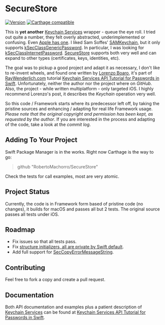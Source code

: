 # SecureStore

[![Version](https://img.shields.io/github/release/RobertoMachorro/SecureStore.svg)](https://github.com/RobertoMachorro/SecureStore/releases)
[![Carthage compatible](https://img.shields.io/badge/Carthage-compatible-4BC51D.svg?style=flat)](https://github.com/Carthage/Carthage)

This is **yet another** [Keychain Services](https://developer.apple.com/documentation/security/keychain_services) wrapper - queue the eye roll. I tried out quite a number, they felt overly abstracted, underimplemented or confusing. Even [Apple has one](https://developer.apple.com/library/archive/samplecode/GenericKeychain/Introduction/Intro.html). I liked Sam Soffes' [SAMKeychain](https://github.com/soffes/SAMKeychain), but it only supports [kSecClassGenericPassword](https://developer.apple.com/documentation/security/ksecclassgenericpassword). In particular, I was looking for [kSecClassInternetPassword](https://developer.apple.com/documentation/security/ksecclassinternetpassword). [SecureStore](https://github.com/RobertoMachorro/SecureStore) supports both very well and can expand to other types (certificates, keys, identities, etc).

The goal was to pickup a good project and adapt it as necessary, I don't like to re-invent wheels, and found one written by [Lorenzo Boaro](https://twitter.com/flexaddicted), it's part of [RayWenderlich.com](https://rayWenderlich.com) tutorial [Keychain Services API Tutorial for Passwords in Swift](https://www.raywenderlich.com/9240-keychain-services-api-tutorial-for-passwords-in-swift). Unfortunately, neither the author nor the project where on *GitHub*. Also, the project - while written multiplatform - only targeted iOS. I highly recommend Lorenzo's post, it describes the *Keychain* operation very well.

So this code / Framework starts where its predecessor left off, by taking the pristine sources and enhancing / adapting for real life Framework usage. *Please note that the original copyright and permission has been kept, as requested by the author*. If you are interested in the process and adapting of the code, take a look at the *commit log*.

## Adding To Your Project

Swift Package Manager is in the works. Right now Carthage is the way to go:

> github "RobertoMachorro/SecureStore"

Check the tests for call examples, most are very atomic.

## Project Status

Currently, the code is in Framework form based of pristine code (no changes), it builds for macOS and passes all but 2 tests. The original source passes all tests under iOS.

## Roadmap

* Fix issues so that all tests pass.
* Fix [structure initializers, all are private by Swift default](https://stackoverflow.com/questions/51364620/getting-initializer-is-inaccessible-due-to-internal-protection-level).
* Add full support for [SecCopyErrorMessageString](https://developer.apple.com/documentation/security/1542001-security_framework_result_codes).

## Contributing

Feel free to fork a copy and create a pull request.

## Documentation

Both API documentation and examples plus a patient description of [Keychain Services](https://developer.apple.com/documentation/security/keychain_services) can be found at [Keychain Services API Tutorial for Passwords in Swift](https://www.raywenderlich.com/9240-keychain-services-api-tutorial-for-passwords-in-swift).
